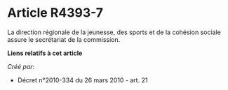 # Article R4393-7

La direction régionale de la jeunesse, des sports et de la cohésion sociale assure le secrétariat de la commission.

**Liens relatifs à cet article**

_Créé par_:

  - Décret n°2010-334 du 26 mars 2010 - art. 21

